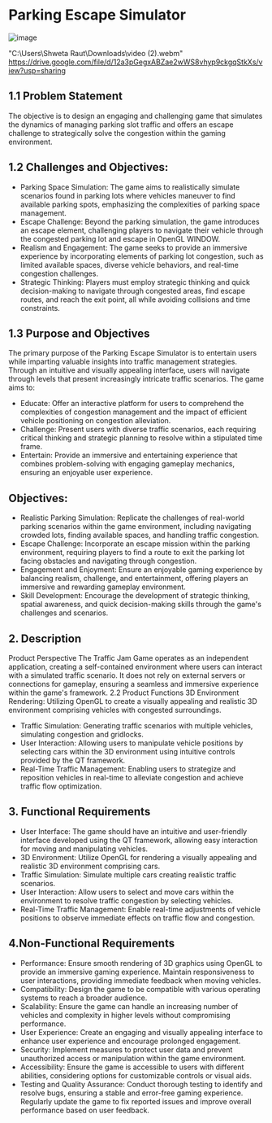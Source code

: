 # Parking Escape Simulator
![image](https://github.com/shwetacctech/ParkingESCAPES/assets/149310316/66878ec7-3971-4c4e-8359-b37397129f0e)


"C:\Users\Shweta Raut\Downloads\video (2).webm"
https://drive.google.com/file/d/12a3pGegxABZae2wWS8vhyp9ckgqStkXs/view?usp=sharing
## 1.1  Problem Statement
The objective is to design an engaging and challenging game that simulates the dynamics of managing parking slot traffic and offers an escape challenge to strategically solve the congestion within the gaming environment.
## 1.2 Challenges and Objectives:
+ Parking Space Simulation: The game aims to realistically simulate scenarios found in parking lots where vehicles maneuver to find available parking spots, emphasizing the complexities of parking space management.
+ Escape Challenge: Beyond the parking simulation, the game introduces an escape element, challenging players to navigate their vehicle through the congested parking lot and escape in OpenGL WINDOW.
+ Realism and Engagement: The game seeks to provide an immersive experience by incorporating elements of parking lot congestion, such as limited available spaces, diverse vehicle behaviors, and real-time congestion challenges.
+ Strategic Thinking: Players must employ strategic thinking and quick decision-making to navigate through congested areas, find escape routes, and reach the exit point, all while avoiding collisions and time constraints.

## 1.3 Purpose and Objectives
The primary purpose of the Parking Escape Simulator is to entertain users while imparting valuable insights into traffic management strategies. Through an intuitive and visually appealing interface, users will navigate through levels that present increasingly intricate traffic scenarios. The game aims to:
+ Educate: Offer an interactive platform for users to comprehend the complexities of congestion management and the impact of efficient vehicle positioning on congestion alleviation.
+ Challenge: Present users with diverse traffic scenarios, each requiring critical thinking and strategic planning to resolve within a stipulated time frame.
+ Entertain: Provide an immersive and entertaining experience that combines problem-solving with engaging gameplay mechanics, ensuring an enjoyable user experience.
## Objectives:
+ Realistic Parking Simulation: Replicate the challenges of real-world parking scenarios within the game environment, including navigating crowded lots, finding available spaces, and handling traffic congestion.
+ Escape Challenge: Incorporate an escape mission within the parking environment, requiring players to find a route to exit the parking lot  facing obstacles and navigating through congestion.
+ Engagement and Enjoyment: Ensure an enjoyable gaming experience by balancing realism, challenge, and entertainment, offering players an immersive and rewarding gameplay environment.
+ Skill Development: Encourage the development of strategic thinking, spatial awareness, and quick decision-making skills through the game's challenges and scenarios.




## 2. Description
Product Perspective
The Traffic Jam Game operates as an independent application, creating a self-contained environment where users can interact with a simulated traffic scenario. It does not rely on external servers or connections for gameplay, ensuring a seamless and immersive experience within the game's framework.
2.2 Product Functions
3D Environment Rendering: Utilizing OpenGL to create a visually appealing and realistic 3D environment comprising vehicles with congested surroundings.
+ Traffic Simulation: Generating traffic scenarios with multiple vehicles, simulating congestion and gridlocks.
+ User Interaction: Allowing users to manipulate vehicle positions by selecting cars within the 3D environment using intuitive controls provided by the QT framework.
+ Real-Time Traffic Management: Enabling users to strategize and reposition vehicles in real-time to alleviate congestion and achieve traffic flow optimization.         

## 3. Functional Requirements
+ User Interface:
The game should have an intuitive and user-friendly interface developed using the QT framework, allowing easy interaction for moving and manipulating vehicles.
+ 3D Environment:
Utilize OpenGL for rendering a visually appealing and realistic 3D environment comprising cars.
+ Traffic Simulation:
Simulate multiple cars creating realistic traffic scenarios.
+ User Interaction:
Allow users to select and move cars within the environment to resolve traffic congestion by selecting vehicles.
+ Real-Time Traffic Management:
Enable real-time adjustments of vehicle positions to observe immediate effects on traffic flow and congestion.

## 4.Non-Functional Requirements
+ Performance:
Ensure smooth rendering of 3D graphics using OpenGL to provide an immersive gaming experience.
Maintain responsiveness to user interactions, providing immediate feedback when moving vehicles.
+ Compatibility:
Design the game to be compatible with various operating systems to reach a broader audience.
+ Scalability:
Ensure the game can handle an increasing number of vehicles and complexity in higher levels without compromising performance.
+ User Experience:
Create an engaging and visually appealing interface to enhance user experience and encourage prolonged engagement.
+ Security:
Implement measures to protect user data and prevent unauthorized access or manipulation within the game environment.
+ Accessibility:
Ensure the game is accessible to users with different abilities, considering options for customizable controls or visual aids.
+ Testing and Quality Assurance:
Conduct thorough testing to identify and resolve bugs, ensuring a stable and error-free gaming experience.
Regularly update the game to fix reported issues and improve overall performance based on user feedback.
